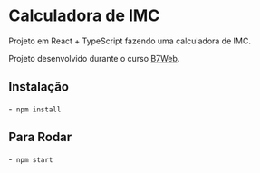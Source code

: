 # Calculadora de IMC

Projeto em React + TypeScript fazendo uma calculadora de IMC.

Projeto desenvolvido durante o curso [B7Web](https://b7web.com.br).


## Instalação
-` npm install`

## Para Rodar
-` npm start`